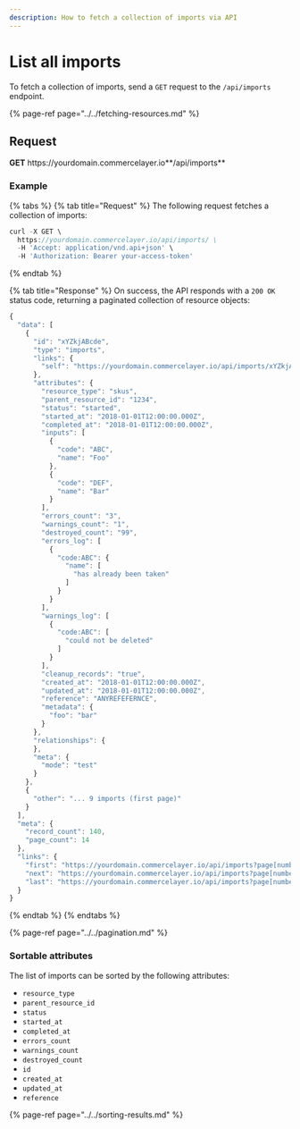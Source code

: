 ```yaml
---
description: How to fetch a collection of imports via API
---
```


# List all imports

To fetch a collection of imports, send a `GET` request to the `/api/imports` endpoint.

{% page-ref page="../../fetching-resources.md" %}

## Request

**GET** https://<i></i>yourdomain.commercelayer.io**/api/imports**

### **Example**

{% tabs %}
{% tab title="Request" %}
The following request fetches a collection of imports:

```javascript
curl -X GET \
  https://yourdomain.commercelayer.io/api/imports/ \
  -H 'Accept: application/vnd.api+json' \
  -H 'Authorization: Bearer your-access-token'
```
{% endtab %}

{% tab title="Response" %}
On success, the API responds with a `200 OK` status code, returning a paginated collection of resource objects:

```javascript
{
  "data": [
    {
      "id": "xYZkjABcde",
      "type": "imports",
      "links": {
        "self": "https://yourdomain.commercelayer.io/api/imports/xYZkjABcde"
      },
      "attributes": {
        "resource_type": "skus",
        "parent_resource_id": "1234",
        "status": "started",
        "started_at": "2018-01-01T12:00:00.000Z",
        "completed_at": "2018-01-01T12:00:00.000Z",
        "inputs": [
          {
            "code": "ABC",
            "name": "Foo"
          },
          {
            "code": "DEF",
            "name": "Bar"
          }
        ],
        "errors_count": "3",
        "warnings_count": "1",
        "destroyed_count": "99",
        "errors_log": [
          {
            "code:ABC": {
              "name": [
                "has already been taken"
              ]
            }
          }
        ],
        "warnings_log": [
          {
            "code:ABC": [
              "could not be deleted"
            ]
          }
        ],
        "cleanup_records": "true",
        "created_at": "2018-01-01T12:00:00.000Z",
        "updated_at": "2018-01-01T12:00:00.000Z",
        "reference": "ANYREFEFERNCE",
        "metadata": {
          "foo": "bar"
        }
      },
      "relationships": {
      },
      "meta": {
        "mode": "test"
      }
    },
    {
      "other": "... 9 imports (first page)"
    }
  ],
  "meta": {
    "record_count": 140,
    "page_count": 14
  },
  "links": {
    "first": "https://yourdomain.commercelayer.io/api/imports?page[number]=1&page[size]=10",
    "next": "https://yourdomain.commercelayer.io/api/imports?page[number]=2&page[size]=10",
    "last": "https://yourdomain.commercelayer.io/api/imports?page[number]=14&page[size]=10"
  }
}
```
{% endtab %}
{% endtabs %}

{% page-ref page="../../pagination.md" %}

### Sortable attributes

The list of imports can be sorted by the following attributes:

* `resource_type`
* `parent_resource_id`
* `status`
* `started_at`
* `completed_at`
* `errors_count`
* `warnings_count`
* `destroyed_count`
* `id`
* `created_at`
* `updated_at`
* `reference`

{% page-ref page="../../sorting-results.md" %}
